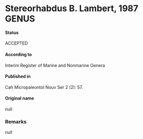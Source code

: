 Stereorhabdus B. Lambert, 1987 GENUS
=======

#### Status
ACCEPTED

#### According to
Interim Register of Marine and Nonmarine Genera

#### Published in
Cah Micropaleontol Nouv Ser 2 (2): 57.

#### Original name
null

### Remarks
null